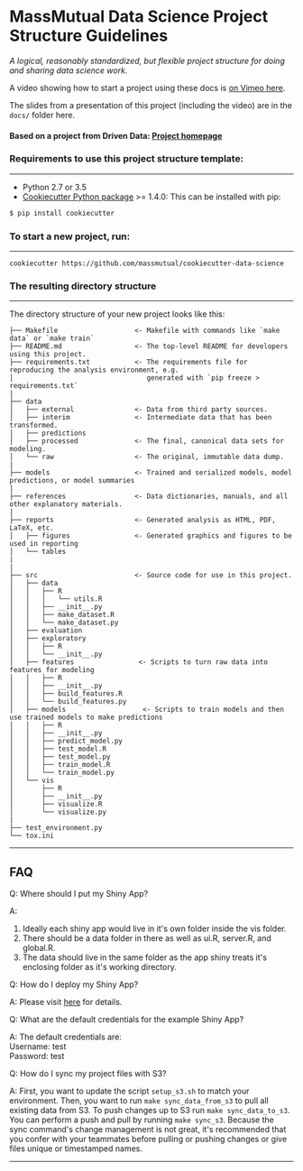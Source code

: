 # MassMutual Data Science Project Structure Guidelines

_A logical, reasonably standardized, but flexible project structure for doing and sharing data science work._

A video showing how to start a project using these docs is [on Vimeo here](https://vimeo.com/225258953).

The slides from a presentation of this project (including the video) are in the `docs/` folder here.

#### Based on a project from Driven Data: [Project homepage](http://drivendata.github.io/cookiecutter-data-science/)


### Requirements to use this project structure template:
-----------
 - Python 2.7 or 3.5
 - [Cookiecutter Python package](http://cookiecutter.readthedocs.org/en/latest/installation.html) >= 1.4.0: This can be installed with pip:

``` bash
$ pip install cookiecutter
```

### To start a new project, run:
------------

    cookiecutter https://github.com/massmutual/cookiecutter-data-science

### The resulting directory structure
------------

The directory structure of your new project looks like this:

```
├── Makefile                   <- Makefile with commands like `make data` or `make train`
├── README.md                  <- The top-level README for developers using this project.
├── requirements.txt           <- The requirements file for reproducing the analysis environment, e.g.
│                                 generated with `pip freeze > requirements.txt`
|
├── data
│   ├── external               <- Data from third party sources.
│   ├── interim                <- Intermediate data that has been transformed.
│   ├── predictions
│   ├── processed              <- The final, canonical data sets for modeling.
│   └── raw                    <- The original, immutable data dump.
|
├── models                     <- Trained and serialized models, model predictions, or model summaries
|
├── references                 <- Data dictionaries, manuals, and all other explanatory materials.
|
├── reports                    <- Generated analysis as HTML, PDF, LaTeX, etc.
│   ├── figures                <- Generated graphics and figures to be used in reporting
│   └── tables
|
|
├── src                        <- Source code for use in this project.
│   ├── data
│   │   ├── R
│   │   │   └── utils.R
│   │   ├── __init__.py
│   │   ├── make_dataset.R
│   │   └── make_dataset.py
│   ├── evaluation
│   ├── exploratory
│   │   ├── R
│   │   └── __init__.py
│   ├── features                <- Scripts to turn raw data into features for modeling
│   │   ├── R
│   │   ├── __init__.py
│   │   ├── build_features.R
│   │   └── build_features.py
│   ├── models                   <- Scripts to train models and then use trained models to make predictions
│   │   ├── R
│   │   ├── __init__.py
│   │   ├── predict_model.py
│   │   ├── test_model.R
│   │   ├── test_model.py
│   │   ├── train_model.R
│   │   └── train_model.py
│   └── vis
│       ├── R
│       ├── __init__.py
│       ├── visualize.R
│       └── visualize.py
|
├── test_environment.py
└── tox.ini
```

<hr>

## FAQ

Q: Where should I put my Shiny App?

A:

1. Ideally each shiny app would live in it's own folder inside the vis folder.
2. There should be a data folder in there as well as ui.R, server.R, and global.R.
3. The data should live in the same folder as the app shiny treats it's enclosing folder as it's working directory.

Q: How do I deploy my Shiny App?  
  
A: Please visit [here](https://advana.atlassian.net/wiki/spaces/AAP/pages/353271925/Shiny+app+deployment+with+Docker) for details.  

Q: What are the default credentials for the example Shiny App?  
  
A: The default credentials are:  
    Username: test  
    Password: test  
  
Q: How do I sync my project files with S3?
  
A: First, you want to update the script `setup_s3.sh` to match your environment. Then, you want to run `make sync_data_from_s3` to pull all existing data from S3. To push changes up to S3 run `make sync_data_to_s3`. You can perform a push and pull by running `make sync_s3`. Because the sync command's change management is not great, it's recommended that you confer with your teammates before pulling or pushing changes or give files unique or timestamped names.
<hr>
